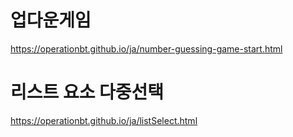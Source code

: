 # 업다운게임
https://operationbt.github.io/ja/number-guessing-game-start.html
# 리스트 요소 다중선택
https://operationbt.github.io/ja/listSelect.html